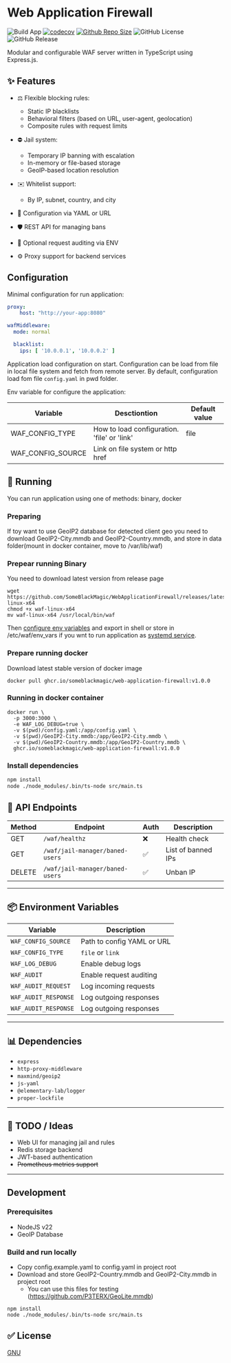 # Web Application Firewall


![Build App](https://github.com/SomeBlackMagic/WebApplicationFirewall/actions/workflows/build.yaml/badge.svg)
[![codecov](https://codecov.io/gh/SomeBlackMagic/WebApplicationFirewall/graph/badge.svg?token=045DKMM46F)](https://codecov.io/gh/SomeBlackMagic/WebApplicationFirewall)
[![Github Repo Size](https://img.shields.io/github/repo-size/SomeBlackMagic/WebApplicationFirewall.svg)](https://github.com/SomeBlackMagic/WebApplicationFirewall)
![GitHub License](https://img.shields.io/github/license/SomeBlackMagic/WebApplicationFirewall)
![GitHub Release](https://img.shields.io/github/v/release/SomeBlackMagic/WebApplicationFirewall)

Modular and configurable WAF server written in TypeScript using Express.js.

## ✨ Features

- ⚖️ Flexible blocking rules:
    - Static IP blacklists
    - Behavioral filters (based on URL, user-agent, geolocation)
    - Composite rules with request limits

- ⛔ Jail system:
    - Temporary IP banning with escalation
    - In-memory or file-based storage
    - GeoIP-based location resolution

- ✉️ Whitelist support:
    - By IP, subnet, country, and city

- 💾 Configuration via YAML or URL
- 🛡️ REST API for managing bans
- 🔎 Optional request auditing via ENV
- ⚙️ Proxy support for backend services


## Configuration


Minimal configuration for run application:

```yaml
proxy:
    host: "http://your-app:8080"

wafMiddleware:
  mode: normal

  blacklist:
    ips: [ '10.0.0.1', '10.0.0.2' ]

```

Application load configuration on start.
Configuration can be load from file in local file system and fetch from remote server.
By default, configuration load fom file ```config.yaml``` in pwd folder.

Env variable for configure the application:

| Variable          | Desctiontion                                | Default value |
|-------------------|---------------------------------------------| ------------- |
| WAF_CONFIG_TYPE   | How to load configuration. 'file' or 'link' | file          |
| WAF_CONFIG_SOURCE | Link on file system or http href            |               |

## 🚀 Running

You can run application using one of methods: binary, docker

### Preparing
If toy want to use GeoIP2 database for detected client geo you need to download GeoIP2-City.mmdb and GeoIP2-Country.mmdb,
and store in data folder(mount in docker container, move to /var/lib/waf)

### Prepear running Binary
You need to download latest version from release page
```shell
wget https://github.com/SomeBlackMagic/WebApplicationFirewall/releases/latest/download/waf-linux-x64
chmod +x waf-linux-x64
mv waf-linux-x64 /usr/local/bin/waf
```
Then [configure env variables](#-environment-variables) and export in shell or store in /etc/waf/env_vars
if you wnt to run application as [systemd service](docs/waf.service).

### Prepare running docker
Download latest stable version of docker image
```shell
docker pull ghcr.io/someblackmagic/web-application-firewall:v1.0.0
```

### Running in docker container
```
docker run \
  -p 3000:3000 \
  -e WAF_LOG_DEBUG=true \
  -v $(pwd)/config.yaml:/app/config.yaml \
  -v $(pwd)/GeoIP2-City.mmdb:/app/GeoIP2-City.mmdb \
  -v $(pwd)/GeoIP2-Country.mmdb:/app/GeoIP2-Country.mmdb \
  ghcr.io/someblackmagic/web-application-firewall:v1.0.0
```

### Install dependencies
```bash
npm install
node ./node_modules/.bin/ts-node src/main.ts
```



## 🧰 API Endpoints

| Method | Endpoint                        | Auth  | Description             |
|--------|---------------------------------|-------|-------------------------|
| GET    | `/waf/healthz`                  | ❌     | Health check            |
| GET    | `/waf/jail-manager/baned-users` | ✅     | List of banned IPs      |
| DELETE | `/waf/jail-manager/baned-users` | ✅     | Unban IP                |

---

## 📦 Environment Variables

| Variable                | Description                   |
|-------------------------|-------------------------------|
| `WAF_CONFIG_SOURCE`     | Path to config YAML or URL    |
| `WAF_CONFIG_TYPE`       | `file` or `link`              |
| `WAF_LOG_DEBUG`         | Enable debug logs             |
| `WAF_AUDIT`             | Enable request auditing       |
| `WAF_AUDIT_REQUEST`     | Log incoming requests         |
| `WAF_AUDIT_RESPONSE`    | Log outgoing responses        |
| `WAF_AUDIT_RESPONSE`    | Log outgoing responses        |


---

## 📊 Dependencies

- `express`
- `http-proxy-middleware`
- `maxmind/geoip2`
- `js-yaml`
- `@elementary-lab/logger`
- `proper-lockfile`

---

## 🔭 TODO / Ideas

- Web UI for managing jail and rules
- Redis storage backend
- JWT-based authentication
- ~~Prometheus metrics support~~

---

## Development
### Prerequisites
- NodeJS v22
- GeoIP Database

### Build and run locally
- Copy config.example.yaml to config.yaml in project root
- Download and store GeoIP2-Country.mmdb and GeoIP2-City.mmdb in project root
  - You can use this files for testing (https://github.com/P3TERX/GeoLite.mmdb)


```shell
npm install
node ./node_modules/.bin/ts-node src/main.ts
```

## ✅ License

[GNU](./LICENSE)
